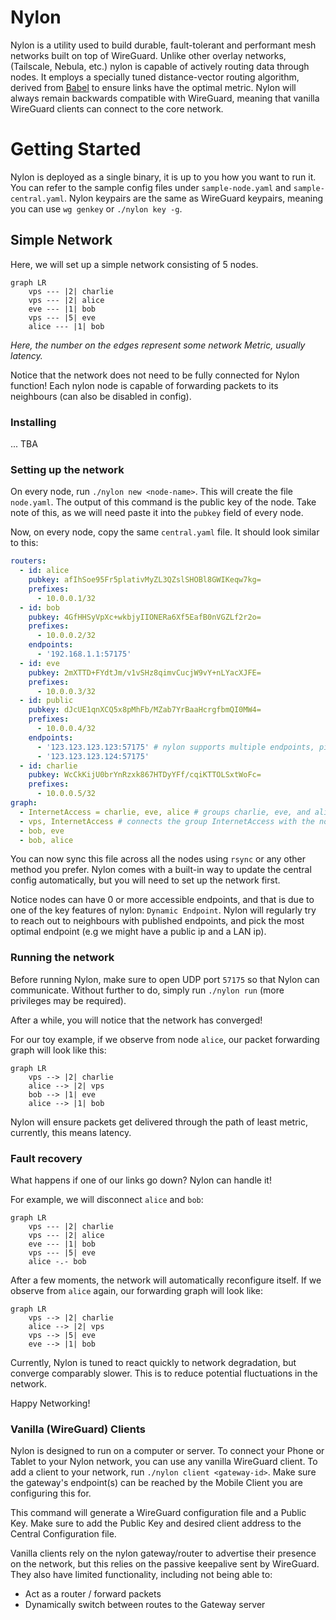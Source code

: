 # Nylon

Nylon is a utility used to build durable, fault-tolerant and performant mesh networks built on top of WireGuard. Unlike other overlay networks, (Tailscale, Nebula, etc.) nylon is capable of actively routing data through nodes. It employs a specially tuned distance-vector routing algorithm, derived from [Babel](https://datatracker.ietf.org/doc/html/rfc8966) to ensure links have the optimal metric. Nylon will always remain backwards compatible with WireGuard, meaning that vanilla WireGuard clients can connect to the core network.

# Getting Started

Nylon is deployed as a single binary, it is up to you how you want to run it. You can refer to the sample config files under `sample-node.yaml` and `sample-central.yaml`. Nylon keypairs are the same as WireGuard keypairs, meaning you can use `wg genkey` or `./nylon key -g`.

## Simple Network

Here, we will set up a simple network consisting of 5 nodes.

```mermaid
graph LR
    vps --- |2| charlie
    vps --- |2| alice
    eve --- |1| bob
    vps --- |5| eve
    alice --- |1| bob
```

*Here, the number on the edges represent some network Metric, usually latency.*

Notice that the network does not need to be fully connected for Nylon function! Each nylon node is capable of forwarding packets to its neighbours (can also be disabled in config).

### Installing

... TBA

### Setting up the network

On every node, run `./nylon new <node-name>`. This will create the file `node.yaml`. The output of this command is the public key of the node. Take note of this, as we will need paste it into the `pubkey` field of every node.

Now, on every node, copy the same `central.yaml` file. It should look similar to this:
```yaml
routers:
  - id: alice
    pubkey: afIhSoe95Fr5plativMyZL3QZslSHOBl8GWIKeqw7kg=
    prefixes:
      - 10.0.0.1/32
  - id: bob
    pubkey: 4GfHHSyVpXc+wkbjyIIONERa6Xf5EafB0nVGZLf2r2o=
    prefixes:
      - 10.0.0.2/32
    endpoints:
      - '192.168.1.1:57175'
  - id: eve
    pubkey: 2mXTTD+FYdtJm/v1vSHz8qimvCucjW9vY+nLYacXJFE=
    prefixes:
      - 10.0.0.3/32
  - id: public
    pubkey: dJcUE1qnXCQ5x8pMhFb/MZab7YrBaaHcrgfbmQI0MW4=
    prefixes:
      - 10.0.0.4/32
    endpoints:
      - '123.123.123.123:57175' # nylon supports multiple endpoints, picking the best endpoint dynamically
      - '123.123.123.124:57175'
  - id: charlie
    pubkey: WcCkKijU0brYnRzxk867HTDyYFf/cqiKTTOLSxtWoFc=
    prefixes:
      - 10.0.0.5/32
graph:
  - InternetAccess = charlie, eve, alice # groups charlie, eve, and alice which all have internet access together
  - vps, InternetAccess # connects the group InternetAccess with the node vps
  - bob, eve
  - bob, alice
```

You can now sync this file across all the nodes using `rsync` or any other method you prefer. Nylon comes with a built-in way to update the central config automatically, but you will need to set up the network first.

Notice nodes can have 0 or more accessible endpoints, and that is due to one of the key features of nylon: `Dynamic Endpoint`. Nylon will regularly try to reach out to neighbours with published endpoints, and pick the most optimal endpoint (e.g we might have a public ip and a LAN ip).

### Running the network

Before running Nylon, make sure to open UDP port `57175` so that Nylon can communicate. Without further to do, simply run `./nylon run` (more privileges may be required).

After a while, you will notice that the network has converged!

For our toy example, if we observe from node `alice`, our packet forwarding graph will look like this:

```mermaid
graph LR
    vps --> |2| charlie
    alice --> |2| vps
    bob --> |1| eve
    alice --> |1| bob
```

Nylon will ensure packets get delivered through the path of least metric, currently, this means latency.

### Fault recovery

What happens if one of our links go down? Nylon can handle it!

For example, we will disconnect `alice` and `bob`:

```mermaid
graph LR
    vps --- |2| charlie
    vps --- |2| alice
    eve --- |1| bob
    vps --- |5| eve
    alice -.- bob
```

After a few moments, the network will automatically reconfigure itself. If we observe from `alice` again, our forwarding graph will look like:

```mermaid
graph LR
    vps --> |2| charlie
    alice --> |2| vps
    vps --> |5| eve
    eve --> |1| bob
```

Currently, Nylon is tuned to react quickly to network degradation, but converge comparably slower. This is to reduce potential fluctuations in the network.

Happy Networking!

### Vanilla (WireGuard) Clients

Nylon is designed to run on a computer or server. To connect your Phone or Tablet to your Nylon network, you can use any vanilla WireGuard client. To add a client to your network, run `./nylon client <gateway-id>`. Make sure the gateway's endpoint(s) can be reached by the Mobile Client you are configuring this for.

This command will generate a WireGuard configuration file and a Public Key. Make sure to add the Public Key and desired client address to the Central Configuration file.

Vanilla clients rely on the nylon gateway/router to advertise their presence on the network, but this relies on the passive keepalive sent by WireGuard. They also have limited functionality, including not being able to:
- Act as a router / forward packets
- Dynamically switch between routes to the Gateway server